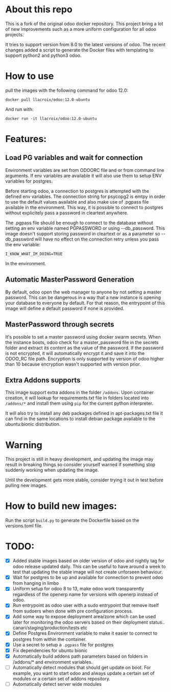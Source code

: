 About this repo
===============

This is a fork of the original odoo docker repository. This project bring a lot of new
improvements such as a more uniform configuration for all odoo projects.

It tries to support version from 8.0 to the latest versions of odoo. The recent changes
added a script to generate the Docker files with templating to support python2 and python3
odoo.

How to use
==========

pull the images with the following command for odoo 12.0:

    docker pull llacroix/odoo:12.0-ubuntu

And run with:

    docker run -it llacroix/odoo:12.0-ubuntu
    

Features:
=========

Load PG variables and wait for connection
-----------------------------------------

Environment variables are set from ODOORC file and or from command line arguments.
If env variables are available it will also use them to setup ENV variables for
postgres.

Before starting odoo, a connection to postgres is attempted with the defined
env variables. The connection string for psycopg2 is emtpy in order to use the
default values available and also make use of .pgpass file available in the
environment. This way, it is possible to connect to postgres without explicitely
pass a password in cleartext anywhere.

The .pgpass file should be enough to connect to the database without setting 
an env variable named PGPASSWORD or using --db_password. This image doesn't
support storing password in cleartext or as a parameter so --db_password will
have no effect on the connection retry unless you pass the env variable:

    I_KNOW_WHAT_IM_DOING=TRUE

In the environment.

Automatic MasterPassword Generation
-----------------------------------

By default, odoo open the web manager to anyone by not setting a master password. This can
be dangerous in a way that a new instance is opening your database to everyone by default.
For that reason, the entrypoint of this image will define a default password if none is
provided.

MasterPassword through secrets
------------------------------

It's possible to set a master password using docker swarm secrets. When the instance boots,
odoo check for a master_password file in the secrets folder and extract its content as the
value of the password. If the password is not encrypted, it will automatically encrypt it
and save it into the ODOO_RC file path. Encryption is only supported by version of odoo higher
than 10 because encryption wasn't supported with version prior. 

Extra Addons supports
---------------------

This image support extra addons in the folder `/addons`. Upon container creation, it will
lookup for requirements.txt file in folders located into `/addons/*` and install them using
`pip` for the current python interpreter.

It will also try to install any deb packages defined in apt-packages.txt file it can find in
the same locations to install debian package available to the ubuntu:bionic distribution.

Warning
=======

This project is still in heavy development, and updating the image may result in breaking
things so consider yourself warned if something stop suddenly working when updating the image.

Until the development gets more stable, consider trying it out in test before pulling new images.


How to build new images:
========================

Run the script `build.py` to generate the Dockerfile based on the versions.toml file.

TODO:
=====

- [x] Added stable images based on older version of odoo and nightly tag for odoo release updated
      daily. This can be useful to have around a week to test that updating the stable image will
      not create unforseen behaviour.
- [x] Wait for postgres to be up and available for connection to prevent odoo from hanging in limbo
- [x] Uniform setup for odoo 8 to 13, make odoo work transparently regardless of the openerp 
      name for versions with openerp instead of odoo.
- [x] Run entrypoint as odoo user with a sudo entrypoint that remove itself from sudoers when 
      done with pre configuration process.
- [x] Add some way to expose deployment area/zone which can be used later for monitoring the odoo
      servers based on their deployment status.. canari/staging/production/tests etc
- [x] Define Postgres Environment variable to make it easier to connect to postgres from within the
      container.
- [x] Use a secret to setup a `.pgpass` file for postgres
- [x] Fix dependencies for ubuntu bionic
- [x] Automatically build addons path parameters based on folders in /addons/* and environment 
      variables.
- [ ] Automatically detect modules that should get update on boot. For example, you want to start
      odoo and always update a certain set of modules or a certain set of addons repository.
- [ ] Automatically detect server wide modules
